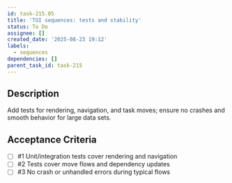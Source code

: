 ```yaml
---
id: task-215.05
title: 'TUI sequences: tests and stability'
status: To Do
assignee: []
created_date: '2025-08-23 19:12'
labels:
  - sequences
dependencies: []
parent_task_id: task-215
---
```


## Description

Add tests for rendering, navigation, and task moves; ensure no crashes and smooth behavior for large data sets.

## Acceptance Criteria
<!-- AC:BEGIN -->
- [ ] #1 Unit/integration tests cover rendering and navigation
- [ ] #2 Tests cover move flows and dependency updates
- [ ] #3 No crash or unhandled errors during typical flows
<!-- AC:END -->
